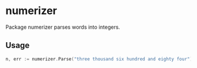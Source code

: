 # numerizer

Package numerizer parses words into integers.

## Usage

```go
n, err := numerizer.Parse("three thousand six hundred and eighty four")
```
